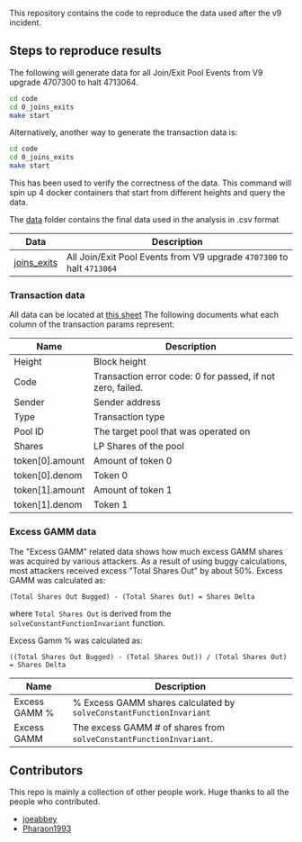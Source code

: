 This repository contains the code to reproduce the data used after the v9 incident.

## Steps to reproduce results

The following will generate data for all Join/Exit Pool Events from V9 upgrade 4707300 to halt 4713064.

```sh
cd code
cd 0_joins_exits
make start
```

Alternatively, another way to generate the transaction data is:

```sh
cd code
cd 0_joins_exits
make start
```

This has been used to verify the correctness of the data. 
This command will spin up 4 docker containers that start from different heights and query the data.


The [data](./data/) folder contains the final data used in the analysis in .csv format


| Data                                    | Description                                                           |
|-----------------------------------------|-----------------------------------------------------------------------|
| [joins_exits](./data/0_joins_exits.csv) | All Join/Exit Pool Events from V9 upgrade `4707300` to halt `4713064` |

### Transaction data

All data can be located at [this sheet](https://docs.google.com/spreadsheets/d/15aQWKFAZw07qVTvI8nZj1owiLLFVPP6ez9XnSKwmKXE/edit#gid=1966763120)
The following documents what each column of the transaction params represent: 

| Name              | Description                                                |
|-------------------|------------------------------------------------------------|
| Height            | Block height                                               |
| Code              | Transaction error code: 0 for passed, if not zero, failed. |
| Sender            | Sender address                                             |
| Type              | Transaction type                                           |
| Pool ID           | The target pool that was operated on                       |
| Shares            | LP Shares of the pool                                      |
| token[0].amount   | Amount of token 0                                          |
| token[0].denom    | Token 0                                                    |
| token[1].amount   | Amount of token 1                                          |
| token[1].denom    | Token 1                                    |


### Excess GAMM data

The "Excess GAMM" related data shows how much excess GAMM shares was acquired by various attackers.
As a result of using buggy calculations, most attackers received excess "Total Shares Out" by about 50%.
Excess GAMM was calculated as:

`(Total Shares Out Bugged) - (Total Shares Out) = Shares Delta`

where `Total Shares Out` is derived from the `solveConstantFunctionInvariant` function.

Excess Gamm % was calculated as:

`((Total Shares Out Bugged) - (Total Shares Out)) / (Total Shares Out) = Shares Delta`

| Name              | Description                                                        |
|-------------------|--------------------------------------------------------------------|
| Excess GAMM %     | % Excess GAMM shares calculated by `solveConstantFunctionInvariant`|
| Excess GAMM       | The excess GAMM # of shares from `solveConstantFunctionInvariant`. |

## Contributors

This repo is mainly a collection of other people work.
Huge thanks to all the people who contributed.

- [joeabbey](https://github.com/joeabbey)
- [Pharaon1993](https://github.com/Pharaon1993)
